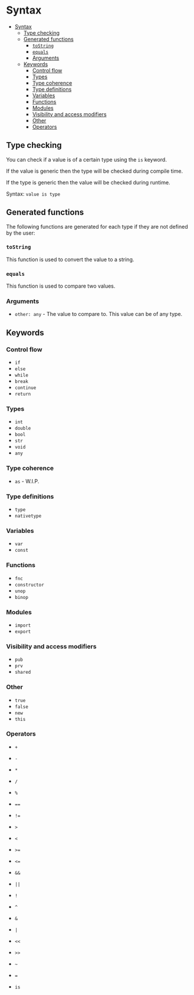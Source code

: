 # Syntax

<!-- TOC -->
* [Syntax](#syntax)
  * [Type checking](#type-checking)
  * [Generated functions](#generated-functions)
    * [`toString`](#tostring)
    * [`equals`](#equals)
    * [Arguments](#arguments)
  * [Keywords](#keywords)
    * [Control flow](#control-flow)
    * [Types](#types)
    * [Type coherence](#type-coherence)
    * [Type definitions](#type-definitions)
    * [Variables](#variables)
    * [Functions](#functions)
    * [Modules](#modules)
    * [Visibility and access modifiers](#visibility-and-access-modifiers)
    * [Other](#other)
    * [Operators](#operators)
<!-- TOC -->

## Type checking

You can check if a value is of a certain type using the `is` keyword.

If the value is generic then the type will be checked during compile time.

If the type is generic then the value will be checked during runtime.

Syntax: `value is type`

## Generated functions

The following functions are generated for each type if they are not defined by the user:

### `toString`

This function is used to convert the value to a string.

### `equals`

This function is used to compare two values.

### Arguments

* `other: any` - The value to compare to. This value can be of any type.

## Keywords

### Control flow

* `if`
* `else`
* `while`
* `break`
* `continue`
* `return`

### Types

* `int`
* `double`
* `bool`
* `str`
* `void`
* `any`

### Type coherence

* `as` - W.I.P.

### Type definitions

* `type`
* `nativetype`

### Variables

* `var`
* `const`

### Functions

* `fnc`
* `constructor`
* `unop`
* `binop`

### Modules

* `import`
* `export`

### Visibility and access modifiers

* `pub`
* `prv`
* `shared`

### Other

* `true`
* `false`
* `new`
* `this`

### Operators

* `+`
* `-`
* `*`
* `/`
* `%`
* `==`
* `!=`
* `>`
* `<`
* `>=`
* `<=`
* `&&`
* `||`
* `!`
* `^`
* `&`
* `|`
* `<<`
* `>>`
* `~`
* `=`

* `is`